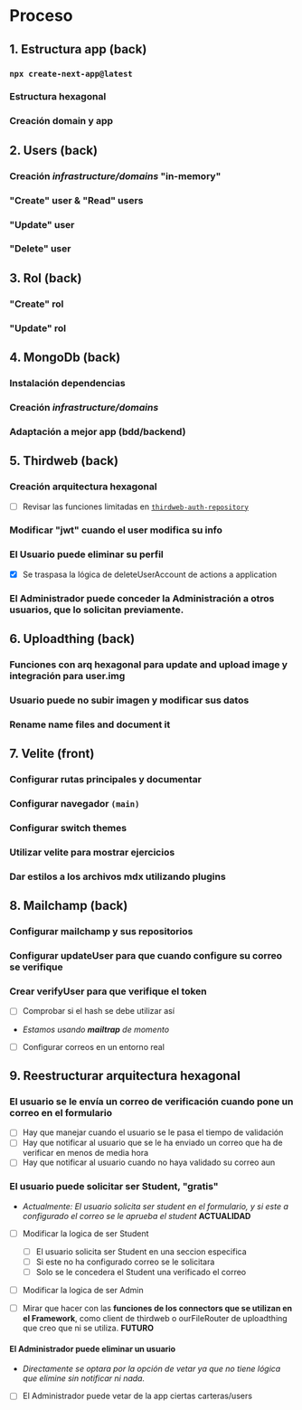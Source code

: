 # Proceso
## 1. Estructura app (back)
### `npx create-next-app@latest`
### Estructura hexagonal
### Creación domain y app
## 2. Users (back)
### Creación _infrastructure/domains_ "in-memory"
### "Create" user & "Read" users
### "Update" user
### "Delete" user
## 3. Rol (back)
### "Create" rol
### "Update" rol
## 4. MongoDb (back)
### Instalación dependencias
### Creación _infrastructure/domains_
### Adaptación a mejor app (bdd/backend)
## 5. Thirdweb (back)
### Creación arquitectura hexagonal
- [ ] Revisar las funciones limitadas en [`thirdweb-auth-repository`](/src/core/infrastructure/services/thirdweb-auth.ts)
### Modificar "jwt" cuando el user modifica su info
### El Usuario puede eliminar su perfil
- [x] Se traspasa la lógica de deleteUserAccount de actions a application
### El Administrador puede conceder la Administración a otros usuarios, que lo solicitan previamente.
## 6. Uploadthing (back)
### Funciones con arq hexagonal para update and upload image y integración para user.img
### Usuario puede no subir imagen y modificar sus datos
### Rename name files and document it
## 7. Velite (front)
### Configurar rutas principales y documentar
### Configurar navegador `(main)`
### Configurar switch themes
### Utilizar velite para mostrar ejercicios
### Dar estilos a los archivos mdx utilizando plugins
## 8. Mailchamp (back)
### Configurar mailchamp y sus repositorios
### Configurar updateUser para que cuando configure su correo se verifique
### Crear verifyUser para que verifique el token
- [ ] Comprobar si el hash se debe utilizar así
- _Estamos usando **mailtrap** de momento_
- [ ] Configurar correos en un entorno real
## 9. Reestructurar arquitectura hexagonal
### El usuario se le envía un correo de verificación cuando pone un correo en el formulario
- [ ] Hay que manejar cuando el usuario se le pasa el tiempo de validación
- [ ] Hay que notificar al usuario que se le ha enviado un correo que ha de verificar en menos de media hora
- [ ] Hay que notificar al usuario cuando no haya validado su correo aun
### El usuario puede solicitar ser Student, "gratis"
- _Actualmente: El usuario solicita ser student en el formulario, y si este a configurado el correo se le aprueba el student_
**ACTUALIDAD**
- [ ] Modificar la logica de ser Student
    - [ ] El usuario solicita ser Student en una seccion especifica
    - [ ] Si este no ha configurado correo se le solicitara
    - [ ] Solo se le concedera el Student una verificado el correo
- [ ] Modificar la logica de ser Admin

- [ ] Mirar que hacer con las **funciones de los connectors que se utilizan en el Framework**, como client de thirdweb o ourFileRouter de uploadthing que creo que ni se utiliza.
**FUTURO**

#### El Administrador puede eliminar un usuario
- _Directamente se optara por la opción de vetar ya que no tiene lógica que elimine sin notificar ni nada._
- [ ] El Administrador puede vetar de la app ciertas carteras/users
